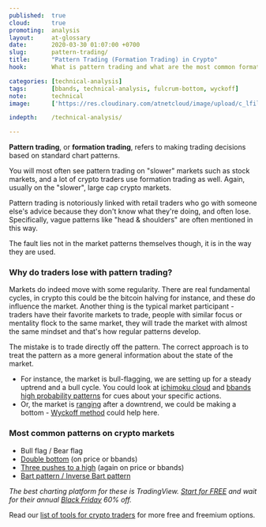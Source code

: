 ```yaml
---
published:  true
cloud:      true
promoting:  analysis
layout:     at-glossary
date:       2020-03-30 01:07:00 +0700
slug:       pattern-trading/
title:      "Pattern Trading (Formation Trading) in Crypto"
hook:       What is pattern trading and what are the most common formation patterns to watch for in crypto.

categories: [technical-analysis]
tags:       [bbands, technical-analysis, fulcrum-bottom, wyckoff]
note:       technical
image:      ['https://res.cloudinary.com/atnetcloud/image/upload/c_lfill,h_360,w_700/v1599206541/atnet/_glossary/geometric-pattern_ctc43d.jpg']

indepth:    /technical-analysis/

---
```


**Pattern trading**, or **formation trading**, refers to making trading decisions based on standard chart patterns.

You will most often see pattern trading on "slower" markets such as stock markets, and a lot of crypto traders use formation trading as well. Again, usually on the "slower", large cap crypto markets.

Pattern trading is notoriously linked with retail traders who go with someone else's advice because they don't know what they're doing, and often lose. Specifically, vague patterns like "head & shoulders" are often mentioned in this way.

The fault lies not in the market patterns themselves though, it is in the way they are used.

### Why do traders lose with pattern trading?

Markets do indeed move with some regularity. There are real fundamental cycles, in crypto this could be the bitcoin halving for instance, and these do influence the market. Another thing is the typical market participant - traders have their favorite markets to trade, people with similar focus or mentality flock to the same market, they will trade the market with almost the same mindset and that's how regular patterns develop.

The mistake is to trade directly off the pattern. The correct approach is to treat the pattern as a more general information about the state of the market.

* For instance, the market is bull-flagging, we are setting up for a steady uptrend and a bull cycle. You could look at [ichimoku cloud](/glossary/ichimoku/) and [bbands high probability patterns](/glossary/bbands/) for cues about your specific actions.
* Or, the market is [ranging](/glossary/sideways/) after a downtrend, we could be making a bottom - [Wyckoff method](/strategy/wyckoff-ranging-markets/) could help here.

### Most common patterns on crypto markets

* Bull flag / Bear flag
* [Double bottom](/glossary/bbands/) (on price or bbands)
* [Three pushes to a high](/glossary/bbands/) (again on price or bbands)
* [Bart pattern / Inverse Bart pattern](/glossary/bart/)

*The best charting platform for these is TradingView. [Start for FREE](https://bit.ly/at-tv-2020-globalcrypto) and wait for their annual [Black Friday](/blackfriday/) 60% off.*

Read our [list of tools for crypto traders](/tools/) for more free and freemium options.
